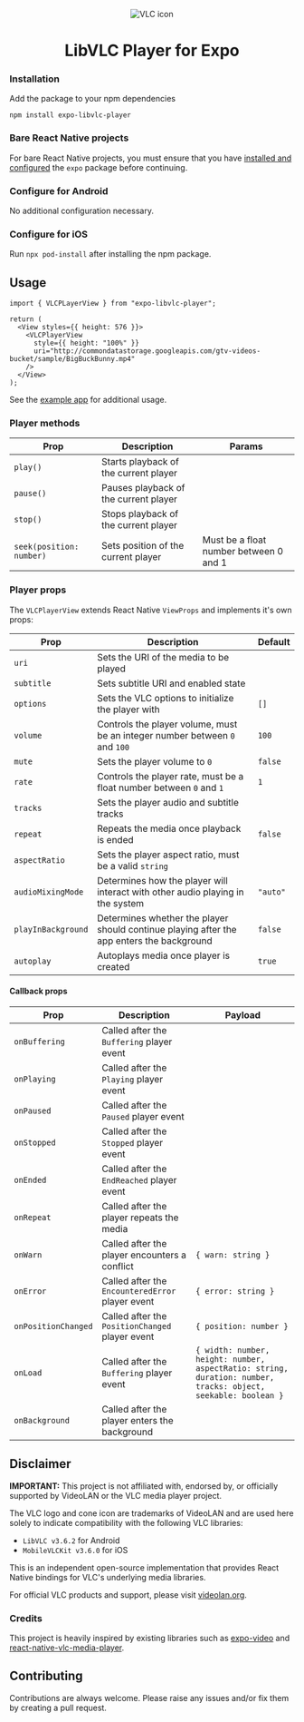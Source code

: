 <p align="center">
     <img src="https://images.videolan.org/images/VLC-IconSmall.png" alt="VLC icon">
</p>

<h1 align="center">LibVLC Player for Expo</h1>

### Installation

Add the package to your npm dependencies

```
npm install expo-libvlc-player
```

### Bare React Native projects

For bare React Native projects, you must ensure that you have [installed and configured](https://docs.expo.dev/bare/installing-expo-modules/) the `expo` package before continuing.

### Configure for Android

No additional configuration necessary.

### Configure for iOS

Run `npx pod-install` after installing the npm package.

## Usage

```tsx
import { VLCPLayerView } from "expo-libvlc-player";

return (
  <View styles={{ height: 576 }}>
    <VLCPlayerView
      style={{ height: "100%" }}
      uri="http://commondatastorage.googleapis.com/gtv-videos-bucket/sample/BigBuckBunny.mp4"
    />
  </View>
);
```

See the [example app](example/App.tsx) for additional usage.

### Player methods

| Prop                     | Description                           | Params                                 |
| ------------------------ | ------------------------------------- | -------------------------------------- |
| `play()`                 | Starts playback of the current player |                                        |
| `pause()`                | Pauses playback of the current player |                                        |
| `stop()`                 | Stops playback of the current player  |                                        |
| `seek(position: number)` | Sets position of the current player   | Must be a float number between 0 and 1 |

### Player props

The `VLCPlayerView` extends React Native `ViewProps` and implements it's own props:

| Prop               | Description                                                                               | Default  |
| ------------------ | ----------------------------------------------------------------------------------------- | -------- |
| `uri`              | Sets the URI of the media to be played                                                    |          |
| `subtitle`         | Sets subtitle URI and enabled state                                                       |          |
| `options`          | Sets the VLC options to initialize the player with                                        | `[]`     |
| `volume`           | Controls the player volume, must be an integer number between `0` and `100`               | `100`    |
| `mute`             | Sets the player volume to `0`                                                             | `false`  |
| `rate`             | Controls the player rate, must be a float number between `0` and `1`                      | `1`      |
| `tracks`           | Sets the player audio and subtitle tracks                                                 |          |
| `repeat`           | Repeats the media once playback is ended                                                  | `false`  |
| `aspectRatio`      | Sets the player aspect ratio, must be a valid `string`                                    |          |
| `audioMixingMode`  | Determines how the player will interact with other audio playing in the system            | `"auto"` |
| `playInBackground` | Determines whether the player should continue playing after the app enters the background | `false`  |
| `autoplay`         | Autoplays media once player is created                                                    | `true`   |

#### Callback props

| Prop                | Description                                      | Payload                                                                                                       |
| ------------------- | ------------------------------------------------ | ------------------------------------------------------------------------------------------------------------- |
| `onBuffering`       | Called after the `Buffering` player event        |                                                                                                               |
| `onPlaying`         | Called after the `Playing` player event          |                                                                                                               |
| `onPaused`          | Called after the `Paused` player event           |                                                                                                               |
| `onStopped`         | Called after the `Stopped` player event          |                                                                                                               |
| `onEnded`           | Called after the `EndReached` player event       |                                                                                                               |
| `onRepeat`          | Called after the player repeats the media        |                                                                                                               |
| `onWarn`            | Called after the player encounters a conflict    | `{ warn: string }`                                                                                            |
| `onError`           | Called after the `EncounteredError` player event | `{ error: string }`                                                                                           |
| `onPositionChanged` | Called after the `PositionChanged` player event  | `{ position: number }`                                                                                        |
| `onLoad`            | Called after the `Buffering` player event        | `{ width: number, height: number, aspectRatio: string, duration: number, tracks: object, seekable: boolean }` |
| `onBackground`      | Called after the player enters the background    |                                                                                                               |

## Disclaimer

**IMPORTANT:** This project is not affiliated with, endorsed by, or officially supported by VideoLAN or the VLC media player project.

The VLC logo and cone icon are trademarks of VideoLAN and are used here solely to indicate compatibility with the following VLC libraries:

- `LibVLC v3.6.2` for Android
- `MobileVLCKit v3.6.0` for iOS

This is an independent open-source implementation that provides React Native bindings for VLC's underlying media libraries.

For official VLC products and support, please visit [videolan.org](https://www.videolan.org/).

### Credits

This project is heavily inspired by existing libraries such as [expo-video](https://github.com/expo/expo/tree/main/packages/expo-video) and [react-native-vlc-media-player](https://github.com/razorRun/react-native-vlc-media-player).

## Contributing

Contributions are always welcome. Please raise any issues and/or fix them by creating a pull request.
